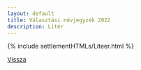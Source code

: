 ```yaml
---
layout: default
title: Választási névjegyzék 2022
description: Litér
---
```


{% include settlementHTMLs/Liteer.html %}

[Vissza](../)